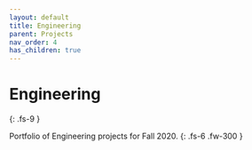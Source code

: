 ```yaml
---
layout: default
title: Engineering
parent: Projects
nav_order: 4
has_children: true
---
```

# **Engineering**
{: .fs-9 }

Portfolio of Engineering projects for Fall 2020. 
{: .fs-6 .fw-300 }
